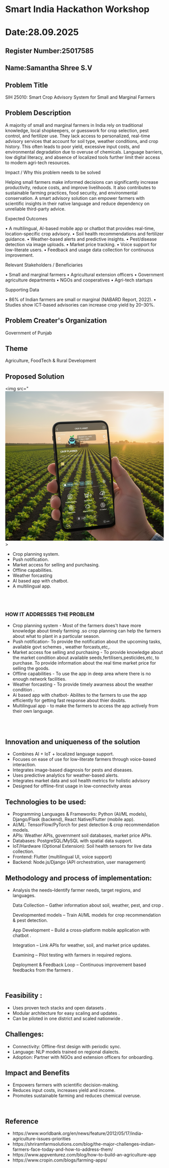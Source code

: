 # Smart India Hackathon Workshop
# Date:28.09.2025
## Register Number:25017585
## Name:Samantha Shree S.V
## Problem Title
SIH 25010: Smart Crop Advisory System for Small and Marginal Farmers
## Problem Description
A majority of small and marginal farmers in India rely on traditional knowledge, local shopkeepers, or guesswork for crop selection, pest control, and fertilizer use. They lack access to personalized, real-time advisory services that account for soil type, weather conditions, and crop history. This often leads to poor yield, excessive input costs, and environmental degradation due to overuse of chemicals. Language barriers, low digital literacy, and absence of localized tools further limit their access to modern agri-tech resources.

Impact / Why this problem needs to be solved

Helping small farmers make informed decisions can significantly increase productivity, reduce costs, and improve livelihoods. It also contributes to sustainable farming practices, food security, and environmental conservation. A smart advisory solution can empower farmers with scientific insights in their native language and reduce dependency on unreliable third-party advice.

Expected Outcomes

• A multilingual, AI-based mobile app or chatbot that provides real-time, location-specific crop advisory.
• Soil health recommendations and fertilizer guidance.
• Weather-based alerts and predictive insights.
• Pest/disease detection via image uploads.
• Market price tracking.
• Voice support for low-literate users.
• Feedback and usage data collection for continuous improvement.

Relevant Stakeholders / Beneficiaries

• Small and marginal farmers
• Agricultural extension officers
• Government agriculture departments
• NGOs and cooperatives
• Agri-tech startups

Supporting Data

• 86% of Indian farmers are small or marginal (NABARD Report, 2022).
• Studies show ICT-based advisories can increase crop yield by 20–30%.

## Problem Creater's Organization
Government of Punjab

## Theme
Agriculture, FoodTech & Rural Development

## Proposed Solution

<img src="![alt text](agri.png)>

<ul><li>Crop planning system.</li>
<li>Push notification.</li>
<li>Market access for selling and purchasing.</li>
<li>Offline capabilities.</li>
<li>Weather forcasting </li>
<li>AI based app with chatbot.</li>
<li>A multilingual app.</li>
</ul>
<br>
<br>
<h3>HOW IT ADDRESSES THE PROBLEM</h3>
<ul>
<li>Crop planning system - Most of the farmers does't have more knowledge about timely farming .so crop planning can help the farmers about what to plant in a particular season.</li>
<li>Push notification- To provide the notification about the upcoming tasks, available govt schemes , weather forcasts,etc,.</li>
<li>Market access foe selling and purchasing - To provide knowledge about the market condition about available seeds,fertilisers,pesticides,etc, to purchase. To provide information about the real time market price for selling the goods. </li>
<li>Offline capabilities - To use the app in deep area where there is no enough network facilities.</li>
<li>Weather forcasting - To provide timely awarness about the weather condition .</li>
<li> Ai based app with chatbot- Abilites to the farmers to use the app efficiently for getting fast response about thier doubts.</li>
<li>Multilingual app - to make the farmers to access the app actively from their own language.</li>
</ul>
<br>
<br>
<h2>Innovation and uniqueness of the solution</h2>
<ul>
<li>Combines AI + IoT + localized language support.</li>

<li>Focuses on ease of use for low-literate farmers through voice-based interaction.</li>

<li>Integrates image-based diagnosis for pests and diseases.</li>

<li>Uses predictive analytics for weather-based alerts.</li>

<li>Integrates market data and soil health metrics for holistic advisory</li>

<li> Designed for offline-first usage in low-connectivity areas</li>
</ul>


<h2> Technologies to be used:</h2>
<ul>
<li>Programming Languages & Frameworks: Python (AI/ML models), Django/Flask (backend), React Native/Flutter (mobile app).</li>

<li>AI/ML: TensorFlow/PyTorch for pest detection & crop recommendation models.</li>

<li>APIs: Weather APIs, government soil databases, market price APIs.</li>

<li>Databases: PostgreSQL/MySQL with spatial data support.</li>

<li>IoT/Hardware (Optional Extension): Soil health sensors for live data collection.</li>

<li>Frontend: Flutter (multilingual UI, voice support)</li>

<li>Backend: Node.js/Django (API orchestration, user management)</li>
</ul>
<h2 textcolor="red">Methodology and process of implementation: </h2>
<ul>
<li> Analysis the needs–Identify farmer needs, target regions, and languages.</li>

Data Collection – Gather information about soil, weather, pest, and crop .</li>

 Developmented models – Train AI/ML models for crop recommendation & pest detection.</li>

App Development – Build a cross-platform mobile application with chatbot .</li>

Integration – Link APIs for weather, soil, and market price updates.</li>

Examining – Pilot testing with farmers in required regions.</li>

Deployment & Feedback Loop – Continuous improvement based feedbacks from the farmers  .</li>

</ul>
<br>
<h2 textcolor="red">Feasibility :</h2>
<ul>

<li>Uses proven tech stacks and open datasets .</li>
<li> Modular architecture for easy scaling and updates .</li>
<li> Can be piloted in one district and scaled nationwide .</li>
</ul>
<h2 textcolor="red">Challenges:</h2>
<ul>
 <li>Connectivity: Offline-first design with periodic sync.</li>
 <li>Language: NLP models trained on regional dialects.</li>
 <li>Adoption: Partner with NGOs and extension officers for onboarding.</li>
 </ul>
 

<h2 textcolor="red"> Impact and Benefits</h2>
<ul>
 <li>Empowers farmers with scientific decision-making.</li>
 <li>Reduces input costs, increases yield and income.</li>
 <li>Promotes sustainable farming and reduces chemical overuse.</li>
 </ul>

<br>
<h2 textcolor="red">Reference</h2>
<ul>
<li>https://www.worldbank.org/en/news/feature/2012/05/17/india-agriculture-issues-priorities</li>
<li>https://shriramfarmsolutions.com/blog/the-major-challenges-indian-farmers-face-today-and-how-to-address-them/</li>
<li>https://www.appventurez.com/blog/how-to-build-an-agriculture-app</li>
<li>https://www.cropin.com/blogs/farming-apps/</li>
</ul>